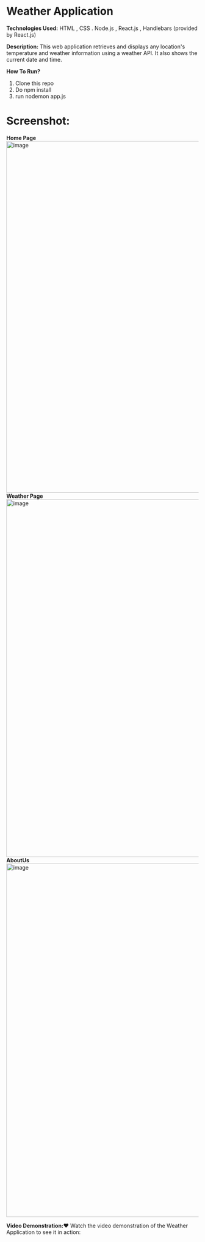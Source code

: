 
 # **Weather Application**

**Technologies Used:**
HTML
, CSS
. Node.js
, React.js
, Handlebars (provided by React.js)

**Description:**
 This web application retrieves and displays any location's temperature and weather information using a weather API. 
 It also shows the current date and time.

 **How To Run?**
 
1) Clone this repo
2) Do npm install
3) run nodemon app.js
 
# **Screenshot:**
**Home Page**
<img width="920" alt="image" src="https://github.com/nikki150502/WeatherApp-usingReact/assets/155598830/c88e6611-6215-4c6e-8d33-2429e9c7c67b">
**Weather Page**
<img width="936" alt="image" src="https://github.com/nikki150502/WeatherApp-usingReact/assets/155598830/33642a15-6bab-4965-9a21-e4adc627821c">
**AboutUs**
<img width="925" alt="image" src="https://github.com/nikki150502/WeatherApp-usingReact/assets/155598830/4ff33214-b83a-4f69-b09d-faab4186d014">
 
**Video Demonstration:❤️**
Watch the video demonstration of the Weather Application to see it in action:

 


 
